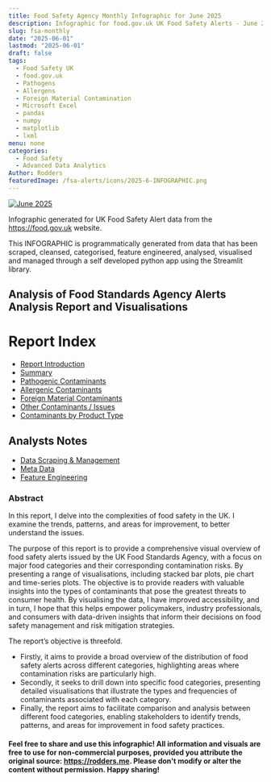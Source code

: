 ```yaml
---
title: Food Safety Agency Monthly Infographic for June 2025
description: Infographic for food.gov.uk UK Food Safety Alerts - June 2025
slug: fsa-monthly
date: "2025-06-01"
lastmod: "2025-06-01"
draft: false
tags:
  - Food Safety UK
  - food.gov.uk
  - Pathogens
  - Allergens
  - Foreign Material Contamination
  - Microsoft Excel
  - pandas
  - numpy
  - matplotlib
  - lxml
menu: none
categories: 
  - Food Safety
  - Advanced Data Analytics
Author: Rodders
featuredImage: /fsa-alerts/icons/2025-6-INFOGRAPHIC.png
---
```


[![June 2025](/fsa-alerts/icons/2025-6-INFOGRAPHIC.png)](https://rodders.me/fsa-alerts/icons/2025-06-INFOGRAPHIC.png)

Infographic generated for UK Food Safety Alert data from the https://food.gov.uk website.

This INFOGRAPHIC is programmatically generated from data that has been scraped, cleansed, categorised, feature engineered, analysed, visualised and managed through a self developed python app using the Streamlit library. 

## Analysis of Food Standards Agency Alerts Analysis Report and Visualisations

# Report Index
- [Report Introduction](https://rodders.me/fsa-alerts/docs/00-fsa-analysis-introduction.php)
- [Summary](https://rodders.me/fsa-alerts/docs/01-fsa-summary.php)
- [Pathogenic Contaminants](https://rodders.me/fsa-alerts/docs/02-fsa-pathogens.php)
- [Allergenic Contaminants](https://rodders.me/fsa-alerts/docs/03-fsa-allergens.php)
- [Foreign Material Contaminants](https://rodders.me/fsa-alerts/docs/04-fsa-foreign-material.php)
- [Other Contaminants / Issues](https://rodders.me/fsa-alerts/docs/05-fsa-other.php)
- [Contaminants by Product Type](https://rodders.me/fsa-alerts/docs/06-fsa-product-type.php)

## Analysts Notes
- [Data Scraping & Management](https://rodders.me/fsa-alerts/docs/a2-fsa-front-end.php)
- [Meta Data](https://rodders.me/fsa-alerts/docs/a0-fsa-meta-data.php)
- [Feature Engineering](https://rodders.me/fsa-alerts/docs/a1-fsa-feature-engineering.php)

### Abstract

In this report, I delve into the complexities of food safety in the UK. I examine the trends, patterns, and areas for improvement, to better understand the issues.

The purpose of this report is to provide a comprehensive visual overview of food safety alerts issued by the UK Food Standards Agency, with a focus on major food categories and their corresponding contamination risks. By presenting a range of visualisations, including stacked bar plots, pie chart and time-series plots. The objective is to provide readers with valuable insights into the types of contaminants that pose the greatest threats to consumer health. By visualising the data, I have improved accessibility, and in turn, I hope that this helps empower policymakers, industry professionals, and consumers with data-driven insights that inform their decisions on food safety management and risk mitigation strategies.

The report’s objective is threefold.

- Firstly, it aims to provide a broad overview of the distribution of food safety alerts across different categories, highlighting areas where contamination risks are particularly high.
- Secondly, it seeks to drill down into specific food categories, presenting detailed visualisations that illustrate the types and frequencies of contaminants associated with each category.
- Finally, the report aims to facilitate comparison and analysis between different food categories, enabling stakeholders to identify trends, patterns, and areas for improvement in food safety practices.


#### Feel free to share and use this infographic! All information and visuals are free to use for non-commercial purposes, provided you attribute the original source: https://rodders.me. Please don't modify or alter the content without permission. Happy sharing!

